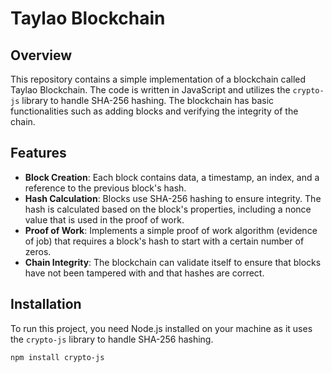 # Taylao Blockchain

## Overview
This repository contains a simple implementation of a blockchain called Taylao Blockchain. The code is written in JavaScript and utilizes the `crypto-js` library to handle SHA-256 hashing. The blockchain has basic functionalities such as adding blocks and verifying the integrity of the chain.

## Features

- **Block Creation**: Each block contains data, a timestamp, an index, and a reference to the previous block's hash.
- **Hash Calculation**: Blocks use SHA-256 hashing to ensure integrity. The hash is calculated based on the block's properties, including a nonce value that is used in the proof of work.
- **Proof of Work**: Implements a simple proof of work algorithm (evidence of job) that requires a block's hash to start with a certain number of zeros.
- **Chain Integrity**: The blockchain can validate itself to ensure that blocks have not been tampered with and that hashes are correct.

## Installation

To run this project, you need Node.js installed on your machine as it uses the `crypto-js` library to handle SHA-256 hashing. 

```bash
npm install crypto-js

